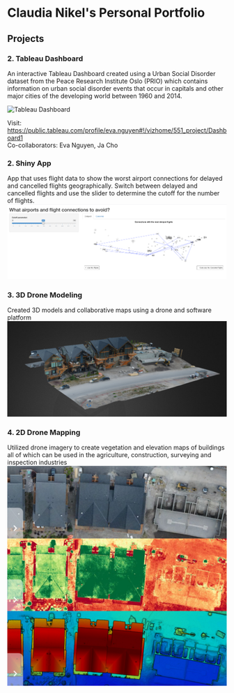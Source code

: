 # Claudia Nikel's Personal Portfolio

## Projects

### 2. Tableau Dashboard
An interactive Tableau Dashboard created using a Urban Social Disorder dataset from the Peace Research Institute Oslo (PRIO) which contains information on urban social disorder events that occur in capitals and other major cities of the developing world between 1960 and 2014. <br/>

![Tableau Dashboard](Tableau_dashboard.png)

Visit: https://public.tableau.com/profile/eva.nguyen#!/vizhome/551_project/Dashboard1 <br/>
Co-collaborators: Eva Nguyen, Ja Cho

### 2. Shiny App
App that uses flight data to show the worst airport connections for delayed and cancelled flights geographically. Switch between delayed and cancelled flights and use the slider to determine the cutoff for the number of flights. <br/>
![ShinyApp](images/ShinyApp.png)

### 3. 3D Drone Modeling
Created 3D models and collaborative maps using a drone and software platform
![3Dmodel](images/3Dmodel.png)
### 4. 2D Drone Mapping
Utilized drone imagery to create vegetation and elevation maps of buildings all of which can be used in the agriculture, construction, surveying and inspection industries 
![2Dmaps](images/3Dmaps.jpeg)
